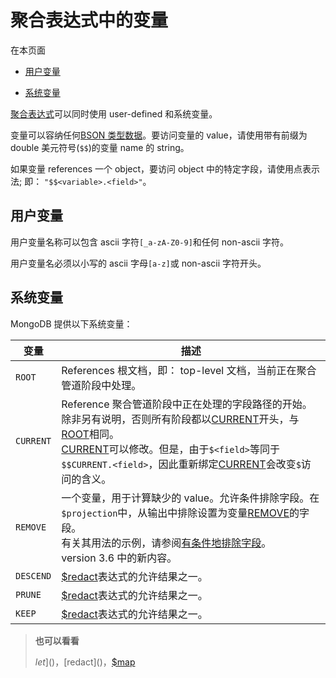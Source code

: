 # [ ](#)聚合表达式中的变量

[]()

在本页面

*   [用户变量](#user-variables)

*   [系统变量](#system-variables)

[聚合表达式](meta-aggregation-quick-reference.html#aggregation-expressions)可以同时使用 user-defined 和系统变量。

变量可以容纳任何[BSON 类型数据](reference-bson-types.html)。要访问变量的 value，请使用带有前缀为 double 美元符号(`$$`)的变量 name 的 string。

如果变量 references 一个 object，要访问 object 中的特定字段，请使用点表示法; 即： `"$$<variable>.<field>"`。

[]()

[]()

## <span id="user-variables">用户变量</span>

用户变量名称可以包含 ascii 字符`[_a-zA-Z0-9]`和任何 non-ascii 字符。

用户变量名必须以小写的 ascii 字母`[a-z]`或 non-ascii 字符开头。

[]()

[]()

## <span id="system-variables">系统变量</span>

MongoDB 提供以下系统变量：

| 变量      | 描述                                                         |
| --------- | ------------------------------------------------------------ |
| `ROOT`    | References 根文档，即： top-level 文档，当前正在聚合管道阶段中处理。 |
| `CURRENT` | Reference 聚合管道阶段中正在处理的字段路径的开始。除非另有说明，否则所有阶段都以[CURRENT]()开头，与[ROOT]()相同。 <br/> [CURRENT]()可以修改。但是，由于`$<field>`等同于`$$CURRENT.<field>`，因此重新绑定[CURRENT]()会改变`$`访问的含义。 |
| `REMOVE`  | 一个变量，用于计算缺少的 value。允许条件排除字段。在`$projection`中，从输出中排除设置为变量[REMOVE]()的字段。 <br/>有关其用法的示例，请参阅[有条件地排除字段]()。 <br/> version 3.6 中的新内容。 |
| `DESCEND` | [$redact]()表达式的允许结果之一。                            |
| `PRUNE`   | [$redact]()表达式的允许结果之一。                            |
| `KEEP`    | [$redact]()表达式的允许结果之一。                            |

> **也可以看看**
>
> $let]()，[$redact]()，[$map]()
